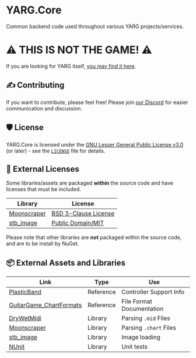 # YARG.Core

Common backend code used throughout various YARG projects/services.

# ⚠ THIS IS NOT THE GAME! ⚠

If you are looking for YARG itself, [you may find it here](https://github.com/YARC-Official/YARG).

## ✍️ Contributing

If you want to contribute, please feel free! Please join [our Discord](https://discord.gg/sqpu4R552r) for easier communication and discussion.

## 🛡️ License

YARG.Core is licensed under the [GNU Lesser General Public License v3.0](https://www.gnu.org/licenses/lgpl-3.0.en.html) (or later) - see the [`LICENSE`](LICENSE) file for details.

## 🧰 External Licenses

Some libraries/assets are packaged **within** the source code and have licenses that must be included.

| Library | License |
| --- | --- |
| [Moonscraper](https://github.com/FireFox2000000/Moonscraper-Chart-Editor) | [BSD 3-Clause License](https://github.com/FireFox2000000/Moonscraper-Chart-Editor/blob/master/LICENSE)
| [stb_image](https://github.com/nothings/stb) | [Public Domain/MIT](https://github.com/nothings/stb/blob/f75e8d1cad7d90d72ef7a4661f1b994ef78b4e31/stb_image.h#L7948-L7988)

Please note that other libraries are **not** packaged within the source code, and are to be install by NuGet.

## 📦 External Assets and Libraries

| Link | Type | Use |
| --- | --- | --- |
| [PlasticBand](https://github.com/TheNathannator/PlasticBand) | Reference | Controller Support Info
| [GuitarGame_ChartFormats](https://github.com/TheNathannator/GuitarGame_ChartFormats) | Reference | File Format Documentation
| [DryWetMidi](https://www.nuget.org/packages/Melanchall.DryWetMidi) | Library | Parsing `.mid` Files
| [Moonscraper](https://github.com/FireFox2000000/Moonscraper-Chart-Editor) | Library | Parsing `.chart` Files
| [stb_image](https://github.com/nothings/stb) | Library | Image loading
| [NUnit](https://docs.nunit.org/articles/nunit/intro.html) | Library | Unit tests
